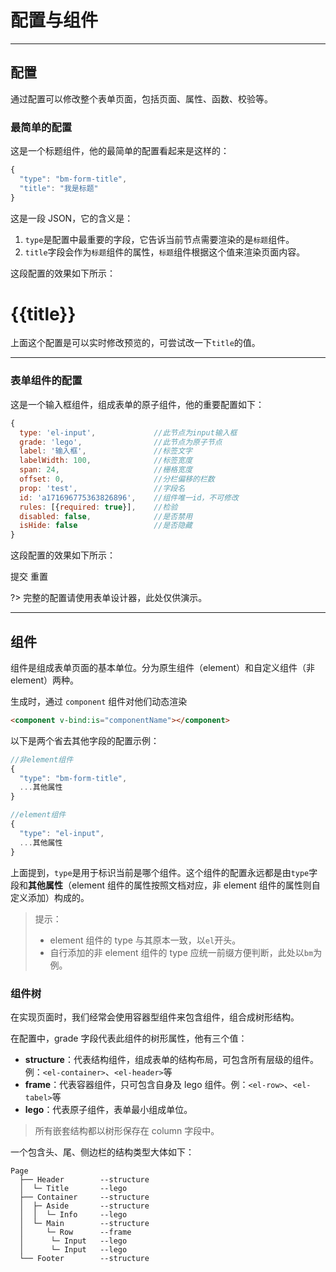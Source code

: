 # 配置与组件

---

## 配置

通过配置可以修改整个表单页面，包括页面、属性、函数、校验等。

### 最简单的配置

这是一个标题组件，他的最简单的配置看起来是这样的：

```js
{
  "type": "bm-form-title",
  "title": "我是标题"
}
```

这是一段 JSON，它的含义是：

1. `type`是配置中最重要的字段，它告诉当前节点需要渲染的是`标题`组件。
2. `title`字段会作为`标题`组件的属性，`标题`组件根据这个值来渲染页面内容。

这段配置的效果如下所示：

<output data-lang="output">
  <el-tabs type="border-card">
    <el-tab-pane label="组件">
      <h1>{{title}}</h1>
    </el-tab-pane>
    <el-tab-pane label="配置">
      <el-input v-model="title">
        <template slot="prepend">title：</template>
      </el-input>
    </el-tab-pane>
  </el-tabs>
</output>

上面这个配置是可以实时修改预览的，可尝试改一下`title`的值。

---

### 表单组件的配置

这是一个输入框组件，组成表单的原子组件，他的重要配置如下：

```js
{
  type: 'el-input',             //此节点为input输入框
  grade: 'lego',                //此节点为原子节点
  label: '输入框',               //标签文字
  labelWidth: 100,              //标签宽度
  span: 24,                     //栅格宽度
  offset: 0,                    //分栏偏移的栏数
  prop: 'test',                 //字段名
  id: 'a171696775363826896',    //组件唯一id，不可修改
  rules: [{required: true}],    //检验
  disabled: false,              //是否禁用
  isHide: false                 //是否隐藏
}
```

这段配置的效果如下所示：

<output data-lang="output">
  <el-tabs type="border-card" @tab-click="resetForm">
    <el-tab-pane label="组件">
      <el-form :model="formData" ref="form" :label-width="formItem.labelWidth+'px'">
        <el-row>
          <el-col :span="formItem.span" :offset="formItem.offset">
            <el-form-item :label="formItem.label" v-if="!formItem.isHide" :rules="formItem.rules" :prop="formItem.prop">
              <el-input v-model="formData[formItem.prop]" :disabled="formItem.disabled"></el-input>
            </el-form-item>
          </el-col>
        </el-row>
        <el-form-item>
          <el-button type="primary" @click="onSubmit">提交</el-button>
          <el-button @click="resetForm">重置</el-button>
        </el-form-item>
      </el-form>
    </el-tab-pane>
    <el-tab-pane label="配置">
      <el-form :model="formItem" label-width="100px" label-suffix=":">
        <el-row>
          <el-col :span='12'>
            <el-form-item prop="label" label="名称">
              <el-input v-model="formItem.label"></el-input>
            </el-form-item>
          </el-col>
          <el-col :span='12'>
            <el-form-item prop="labelWidth" label="名称宽度">
              <el-input-number v-model="formItem.labelWidth" :min="0" :max="1000"></el-input-number>
            </el-form-item>
          </el-col>
        </el-row>
        <el-row>
          <el-col :span='12'>
            <el-form-item prop="span" label="栅格宽度">
              <el-input-number v-model="formItem.span" :min="1" :max="24"></el-input-number>
            </el-form-item>
          </el-col>
          <el-col :span='12'>
            <el-form-item prop="offset" label="偏移数">
              <el-input-number v-model="formItem.offset" :min="0" :max="24"></el-input-number>
            </el-form-item>
          </el-col>
        </el-row>
        <el-row>
          <el-col :span='12'>
            <el-form-item prop="disabled" label="是否禁用">
              <el-switch v-model="formItem.disabled"></el-switch>
            </el-form-item>
          </el-col>
          <el-col :span='12'>
            <el-form-item prop="isHide" label="是否隐藏">
              <el-switch v-model="formItem.isHide"></el-switch>
            </el-form-item>
          </el-col>
        </el-row>
        <el-row>
          <el-col :span='12'>
            <el-form-item prop="required" label="是否必填">
              <el-switch v-model="formItem.required" @change="requiredChange"></el-switch>
            </el-form-item>
          </el-col>
        </el-row>
      </el-form>
    </el-tab-pane>
  </el-tabs>
</output>

?> 完整的配置请使用表单设计器，此处仅供演示。

---

## 组件

组件是组成表单页面的基本单位。分为原生组件（element）和自定义组件（非 element）两种。

生成时，通过 `component` 组件对他们动态渲染

```html
<component v-bind:is="componentName"></component>
```

以下是两个省去其他字段的配置示例：

```js
//非element组件
{
  "type": "bm-form-title",
  ...其他属性
}

//element组件
{
  "type": "el-input",
  ...其他属性
}
```

上面提到，`type`是用于标识当前是哪个组件。这个组件的配置永远都是由`type`字段和**其他属性**（element 组件的属性按照文档对应，非 element 组件的属性则自定义添加）构成的。

> 提示：
>
> - element 组件的 type 与其原本一致，以`el`开头。
> - 自行添加的非 element 组件的 type 应统一前缀方便判断，此处以`bm`为例。

### 组件树

在实现页面时，我们经常会使用容器型组件来包含组件，组合成树形结构。

在配置中，grade 字段代表此组件的树形属性，他有三个值：

- **structure**：代表结构组件，组成表单的结构布局，可包含所有层级的组件。例：`<el-container>`、`<el-header>`等
- **frame**：代表容器组件，只可包含自身及 lego 组件。例：`<el-row>`、`<el-tabel>`等
- **lego**：代表原子组件，表单最小组成单位。

> 所有嵌套结构都以树形保存在 column 字段中。

一个包含头、尾、侧边栏的结构类型大体如下：

```text
Page
  ├── Header        --structure
  │  └─ Title       --lego
  ├── Container     --structure
  │  ├─ Aside       --structure
  │  │  └─ Info     --lego
  │  └─ Main        --structure
  │     └─ Row      --frame
  │      └─ Input   --lego
  │      └─ Input   --lego
  └── Footer        --structure
```
